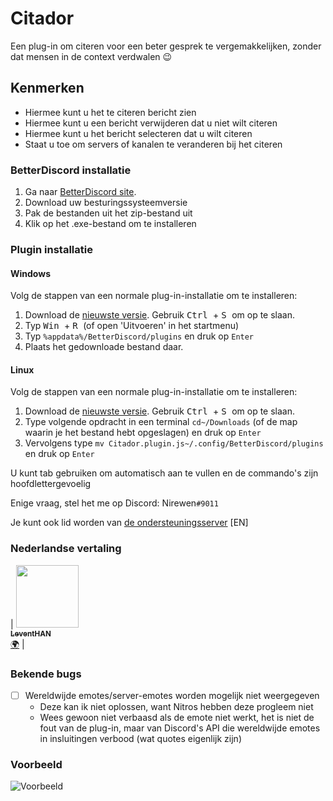 # Citador
Een plug-in om citeren voor een beter gesprek te vergemakkelijken, zonder dat mensen in de context verdwalen :wink:

## Kenmerken
- Hiermee kunt u het te citeren bericht zien
- Hiermee kunt u een bericht verwijderen dat u niet wilt citeren
- Hiermee kunt u het bericht selecteren dat u wilt citeren
- Staat u toe om servers of kanalen te veranderen bij het citeren

### BetterDiscord installatie

1. Ga naar [BetterDiscord site](https://github.com/rauenzi/BetterDiscordApp/releases).
2. Download uw besturingssysteemversie
3. Pak de bestanden uit het zip-bestand uit
4. Klik op het .exe-bestand om te installeren

### Plugin installatie

#### Windows

Volg de stappen van een normale plug-in-installatie om te installeren:

1. Download de [nieuwste versie](https://github.com/nirewen/Citador/raw/master/Citador.plugin.js). Gebruik <kbd> Ctrl </kbd> + <kbd> S </kbd> om op te slaan.
2. Typ <kbd> Win </kbd> + <kbd> R </kbd> (of open 'Uitvoeren' in het startmenu)
3. Typ `%appdata%/BetterDiscord/plugins` en druk op `Enter`
4. Plaats het gedownloade bestand daar.

#### Linux

Volg de stappen van een normale plug-in-installatie om te installeren:

1. Download de [nieuwste versie](https://github.com/nirewen/Citador/raw/master/Citador.plugin.js). Gebruik <kbd> Ctrl </kbd> + <kbd> S </kbd> om op te slaan.
2. Type volgende opdracht in een terminal `cd~/Downloads` (of de map waarin je het bestand hebt opgeslagen) en druk op `Enter`
3. Vervolgens type `mv Citador.plugin.js~/.config/BetterDiscord/plugins` en druk op `Enter`

U kunt tab gebruiken om automatisch aan te vullen en de commando's zijn hoofdlettergevoelig

Enige vraag, stel het me op Discord: Nirewen`#9011`

Je kunt ook lid worden van [de ondersteuningsserver](https://discord.gg/tQrdqKG) [EN]

### Nederlandse vertaling
| [<img src="https://avatars3.githubusercontent.com/u/25463237?s=460&u=fb5bbd7843df12d071ad6368365051c9d33c1feb&v=4" width="100px;"/><br /><sub><b>LeventHAN</b></sub>](https://github.com/LeventHAN)<br />[🌍](https://github.com/nirewen/citador/commits?author=LeventHAN "Vertaling") |

### Bekende bugs
- [ ] Wereldwijde emotes/server-emotes worden mogelijk niet weergegeven
    - Deze kan ik niet oplossen, want Nitros hebben deze progleem niet
    - Wees gewoon niet verbaasd als de emote niet werkt, het is niet de fout van de plug-in, maar van Discord's API
   die wereldwijde emotes in insluitingen verbood (wat quotes eigenlijk zijn)

### Voorbeeld
![Voorbeeld](http://nirewen.s-ul.eu/02Tcv6ZT.gif)